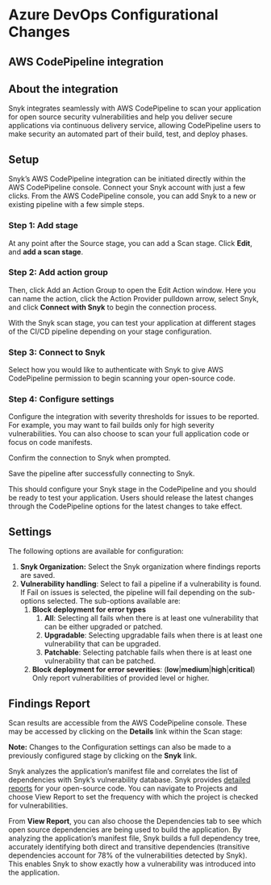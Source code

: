 # Azure DevOps Configurational Changes

##  AWS CodePipeline integration

## About the integration

Snyk integrates seamlessly with AWS CodePipeline to scan your application for open source security vulnerabilities and help you deliver secure applications via continuous delivery service, allowing CodePipeline users to make security an automated part of their build, test, and deploy phases.

## Setup

Snyk’s AWS CodePipeline integration can be initiated directly within the AWS CodePipeline console. Connect your Snyk account with just a few clicks. From the AWS CodePipeline console, you can add Snyk to a new or existing pipeline with a few simple steps.

### Step 1: Add stage

At any point after the Source stage, you can add a Scan stage. Click **Edit**, and **add a scan stage**.

### Step 2: Add action group

Then, click Add an Action Group to open the Edit Action window. Here you can name the action, click the Action Provider pulldown arrow, select Snyk, and click **Connect with Snyk** to begin the connection process.

With the Snyk scan stage, you can test your application at different stages of the CI/CD pipeline depending on your stage configuration.

### Step 3: Connect to Snyk

Select how you would like to authenticate with Snyk to give AWS CodePipeline permission to begin scanning your open-source code.

### Step 4: Configure settings

Configure the integration with severity thresholds for issues to be reported. For example, you may want to fail builds only for high severity vulnerabilities. You can also choose to scan your full application code or focus on code manifests.

Confirm the connection to Snyk when prompted.

Save the pipeline after successfully connecting to Snyk.

This should configure your Snyk stage in the CodePipeline and you should be ready to test your application. Users should release the latest changes through the CodePipeline options for the latest changes to take effect.

## Settings

The following options are available for configuration:

1. **Snyk Organization:** Select the Snyk organization where findings reports are saved.
2. **Vulnerability handling**: Select to fail a pipeline if a vulnerability is found. If Fail on issues is selected, the pipeline will fail depending on the sub-options selected. The sub-options available are:
   1. **Block deployment for error types**
      1. **All**: Selecting all fails when there is at least one vulnerability that can be either upgraded or patched.
      2. **Upgradable**: Selecting upgradable fails when there is at least one vulnerability that can be upgraded.
      3. **Patchable**: Selecting patchable fails when there is at least one vulnerability that can be patched.
   2. **Block deployment for error severities**: \(**low**\|**medium**\|**high**\|**critical**\) Only report vulnerabilities of provided level or higher.

## Findings Report

Scan results are accessible from the AWS CodePipeline console. These may be accessed by clicking on the **Details** link within the Scan stage:

**Note:** Changes to the Configuration settings can also be made to a previously configured stage by clicking on the **Snyk** link.

Snyk analyzes the application’s manifest file and correlates the list of dependencies with Snyk’s vulnerability database. Snyk provides [detailed reports](https://support.snyk.io/hc/en-us/categories/360000598418-Reports-and-remediation) for your open-source code. You can navigate to Projects and choose View Report to set the frequency with which the project is checked for vulnerabilities.

From **View Report**, you can also choose the Dependencies tab to see which open source dependencies are being used to build the application. By analyzing the application’s manifest file, Snyk builds a full dependency tree, accurately identifying both direct and transitive dependencies \(transitive dependencies account for 78% of the vulnerabilities detected by Snyk\). This enables Snyk to show exactly how a vulnerability was introduced into the application.

